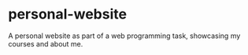 # personal-website
A personal website as part of a web programming task, showcasing my courses and about me.
